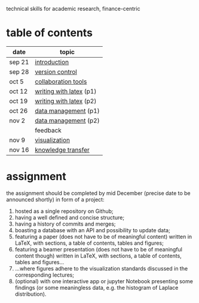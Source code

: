 technical skills for academic research, finance-centric

# table of contents
| date    | topic
| ----    | ----
| sep 21  | [introduction](./introduction.md)
| sep 28  | [version control](./version-control.md)
| oct 5   | [collaboration tools](./collaboration-tools.md)
| oct 12  | [writing with latex](./writing-with-latex.md) (p1)
| oct 19  | [writing with latex](./writing-with-latex.md) (p2)
| oct 26  | [data management](./data-management.md) (p1)
| nov 2   | [data management](./data-management.md) (p2)
|         | feedback
| nov 9   | [visualization](./visualization.md)
| nov 16  | [knowledge transfer](./knowledge-transfer.md)

# assignment
the assignment should be completed by mid December (precise date to be announced shortly) in form of a project:
1. hosted as a single repository on Github;
2. having a well defined and concise structure;
3. having a history of commits and merges;
4. boasting a database with an API and possibility to update data;
5. featuring a paper (does not have to be of meaningful content) written in LaTeX, with sections, a table of contents, tables and figures;
6. featuring a beamer presentation (does not have to be of meaningful content though) written in LaTeX, with sections, a table of contents, tables and figures...
7. ...where figures adhere to the visualization standards discussed in the corresponding lectures;
8. (optional) with one interactive app or jupyter Notebook presenting some findings (or some meaningless data, e.g. the histogram of Laplace distribution).
